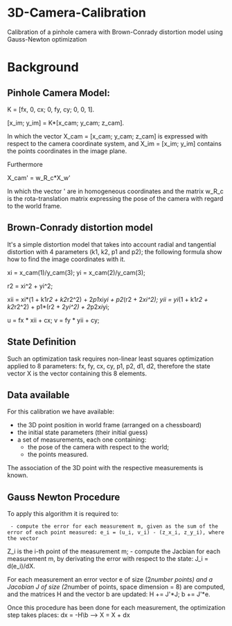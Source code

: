 # 3D-Camera-Calibration

Calibration of a pinhole camera with Brown-Conrady distortion model using Gauss-Newton optimization 

# Background

## Pinhole Camera Model:

K = [fx, 0, cx;
     0, fy, cy;
     0,  0,  1].
     
[x_im; y_im] = K*[x_cam; y_cam; z_cam].
 
In which the vector X_cam = [x_cam; y_cam; z_cam] is expressed with respect to the camera coordinate system, and X_im = [x_im; y_im] contains the points 
coordinates in the image plane.

Furthermore

X_cam' = w_R_c*X_w' 

In which the vector ' are in homogeneous coordinates and the matrix w_R_c is the rota-translation matrix expressing the pose of the camera with regard to 
the world frame.
 
## Brown-Conrady distortion model

It's a simple distortion model that takes into account radial and tangential distortion with 4 parameters (k1, k2, p1 and p2); the following formula show how 
to find the image coordinates with it.

xi = x_cam(1)/y_cam(3);
yi = x_cam(2)/y_cam(3);

r2 = xi^2 + yi^2;

xii = xi*(1 + k1*r2 + k2*r2^2) + 2*p1*xi*yi + p2*(r2 + 2*xi^2);
yii = yi*(1 + k1*r2 + k2*r2^2) + p1*(r2 + 2*yi^2) + 2*p2*xi*yi;

u = fx * xii + cx;
v = fy * yii + cy;

## State Definition

Such an optimization task requires non-linear least squares optimization applied to 8 parameters: fx, fy, cx, cy, p1, p2, d1, d2, therefore the state vector X
is the vector containing this 8 elements.

## Data available

For this calibration we have available: 
   - the 3D point position in world frame (arranged on a chessboard)
   - the initial state parameters (their initial guess)
   - a set of measurements, each one containing:
      * the pose of the camera with respect to the world;
      * the points measured.
      
The association of the 3D point with the respective measurements is known.

## Gauss Newton Procedure

To apply this algorithm it is required to:

     - compute the error for each measurement m, given as the sum of the error of each point measured: e_i = (u_i, v_i) - (z_x_i, z_y_i), where the vector 
Z_i is the i-th point of the measurement m;
     - compute the Jacbian for each measurement m, by derivating the error with respect to the state: J_i = d(e_i)/dX.

For each measurement an error vector e of size (2*number points) and a Jacobian J of size (2*number of points, space dimension = 8) are computed, and the matrices H and the vector b are updated: H += J'*J; b += J'*e.

Once this procedure has been done for each measurement, the optimization step takes places: dx = -H\b --> X = X + dx
